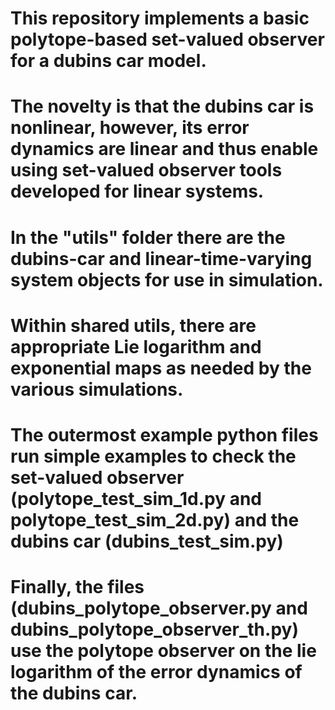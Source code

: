 # This repository implements a basic polytope-based set-valued observer for a dubins car model.
# The novelty is that the dubins car is nonlinear, however, its error dynamics are linear and thus enable using set-valued observer tools developed for linear systems.

# In the "utils" folder there are the dubins-car and linear-time-varying system objects for use in simulation.
# Within shared utils, there are appropriate Lie logarithm and exponential maps as needed by the various simulations.
# The outermost example python files run simple examples to check the set-valued observer (polytope_test_sim_1d.py and polytope_test_sim_2d.py) and the dubins car (dubins_test_sim.py)
# Finally, the files (dubins_polytope_observer.py and dubins_polytope_observer_th.py) use the polytope observer on the lie logarithm of the error dynamics of the dubins car.

